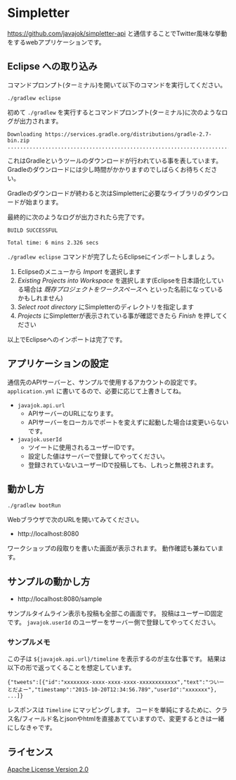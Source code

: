# Simpletter

https://github.com/javajok/simpletter-api と通信することでTwitter風味な挙動をするwebアプリケーションです。

## Eclipse への取り込み

コマンドプロンプト(ターミナル)を開いて以下のコマンドを実行してください。

```
./gradlew eclipse
```

初めて `./gradlew` を実行するとコマンドプロンプト(ターミナル)に次のようなログが出力されます。

```
Downloading https://services.gradle.org/distributions/gradle-2.7-bin.zip
........................................................................
```

これはGradleというツールのダウンロードが行われている事を表しています。
Gradleのダウンロードには少し時間がかかりますのでしばらくお待ちください。

Gradleのダウンロードが終わると次はSimpletterに必要なライブラリのダウンロードが始まります。

最終的に次のようなログが出力されたら完了です。

```
BUILD SUCCESSFUL

Total time: 6 mins 2.326 secs
```

`./gradlew eclipse` コマンドが完了したらEclipseにインポートしましょう。

1. Eclipseのメニューから *Import* を選択します
2. *Existing Projects into Workspace* を選択します(Eclipseを日本語化している場合は *既存プロジェクトをワークスペースへ* といった名前になっているかもしれません)
3. *Select root directory* にSimpletterのディレクトリを指定します
4. *Projects* にSimpletterが表示されている事が確認できたら *Finish* を押してください

以上でEclipseへのインポートは完了です。

## アプリケーションの設定

通信先のAPIサーバーと、サンプルで使用するアカウントの設定です。
`application.yml` に書いてるので、必要に応じて上書きしてね。

* `javajok.api.url`
  * APIサーバーのURLになります。
  * APIサーバーをローカルでポートを変えずに起動した場合は変更いらないです。
* `javajok.userId`
  * ツイートに使用されるユーザーIDです。
  * 設定した値はサーバーで登録してやってください。
  * 登録されていないユーザーIDで投稿しても、しれっと無視されます。

## 動かし方

```
./gradlew bootRun
```

Webブラウザで次のURLを開いてみてください。

* http://localhost:8080

ワークショップの段取りを書いた画面が表示されます。
動作確認も兼ねています。

## サンプルの動かし方

* http://localhost:8080/sample

サンプルタイムライン表示も投稿も全部この画面です。
投稿はユーザーID固定です。 `javajok.userId` のユーザーをサーバー側で登録してやってください。

### サンプルメモ

この子は `${javajok.api.url}/timeline` を表示するのが主な仕事です。
結果は以下の形で返ってくることを想定しています。

```
{"tweets":[{"id":"xxxxxxxx-xxxx-xxxx-xxxx-xxxxxxxxxxxx","text":"ついーとだよー","timestamp":"2015-10-20T12:34:56.789","userId":"xxxxxxx"}, ...]}
```

レスポンスは `Timeline` にマッピングします。
コードを単純にするために、クラス名/フィールド名とjsonやhtmlを直接あてていますので、変更するときは一緒にしなきゃです。

## ライセンス

[Apache License Version 2.0](http://www.apache.org/licenses/LICENSE-2.0.txt)


